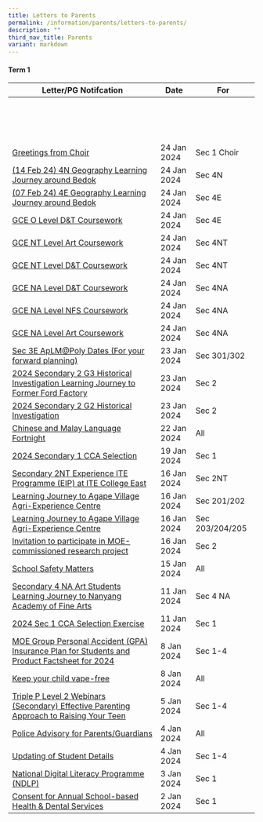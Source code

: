 ```yaml
---
title: Letters to Parents
permalink: /information/parents/letters-to-parents/
description: ""
third_nav_title: Parents
variant: markdown
---
```

#### Term 1

| **Letter/PG Notifcation** | **Date** | **For** |
| -------- | -------- | -------- |
||||
||||
||||
||||
||||
||||
||||
||||
||||
||||
||||
||||
||||
||||
||||
|[Greetings from Choir](/files/2024/PG/29012024_Greetings_from_Choir.pdf)|24 Jan 2024|Sec 1 Choir|
|[(14 Feb 24) 4N Geography Learning Journey around Bedok](/files/2024/PG/20240125__14_Feb_24___4N_Geography_Learning_Journey_around_Bedok.pdf)|24 Jan 2024|Sec 4N|
|[(07 Feb 24) 4E Geography Learning Journey around Bedok](/files/2024/PG/20240125__07_Feb_24___4E_Geography_Learning_Journey_around_Bedok.pdf)|24 Jan 2024|Sec 4E|
|[GCE O Level D&T Coursework](/files/2024/PG/20240124_GCE_O_Level_DT_Coursework.pdf)|24 Jan 2024|Sec 4E|
|[GCE NT Level Art Coursework](/files/2024/PG/20240124_GCE_NT_Level_Art_Coursework.pdf)|24 Jan 2024|Sec 4NT|
|[GCE NT Level D&T Coursework](/files/2024/PG/20240124_GCE_NT_Level_DT_Coursework.pdf)|24 Jan 2024|Sec 4NT|
|[GCE NA Level D&T Coursework](/files/2024/PG/20240124_GCE_NA_Level_DT_Coursework.pdf)|24 Jan 2024|Sec 4NA|
|[GCE NA Level NFS Coursework](/files/2024/PG/20240124_GCE_NA_Level_NFS_Coursework.pdf)|24 Jan 2024|Sec 4NA|
|[GCE NA Level Art Coursework](/files/2024/PG/20240124_GCE_NA_Level_Art_Coursework.pdf)|24 Jan 2024|Sec 4NA|
|[Sec 3E ApLM@Poly Dates (For your forward planning)](/files/2024/PG/20240123_Sec_3E_ApLM_Poly_Dates__For_your_forward_planning_.pdf)|23 Jan 2024|Sec 301/302|
|[2024 Secondary 2 G3 Historical Investigation Learning Journey to Former Ford Factory](/files/2024/PG/20240123_Sec_2_G3_Historical_Investigation_Learning_Journey_to_Former_Ford_Factory.pdf)|23 Jan 2024|Sec 2|
|[2024 Secondary 2 G2 Historical Investigation](/files/2024/PG/20240123_2024_Secondary_2_G2_Historical_Investigation.pdf)|23 Jan 2024|Sec 2|
|[Chinese and Malay Language Fortnight](/files/2024/PG/20240122_Chinese_and_Malay_Languages_Fortnight.pdf)|22 Jan 2024|All|
|[2024 Secondary 1 CCA Selection](/files/2024/PG/20240119_2024_Sec_1_CCA_Selection.pdf)|19 Jan 2024|Sec 1|
|[Secondary 2NT Experience ITE Programme (EIP) at ITE College East](/files/Information/Parents/Parent%20Letter/Jan162024_S2NT_EIP.pdf) | 16 Jan 2024| Sec 2NT|
|[Learning Journey to Agape Village Agri-Experience Centre](/files/Information/Parents/Parent%20Letter/Jan162024_S2_LJ_2.pdf)| 16 Jan 2024| Sec 201/202|
|[Learning Journey to Agape Village Agri-Experience Centre](/files/Information/Parents/Parent%20Letter/Jan162024_S2_LJ.pdf)| 16 Jan 2024| Sec 203/204/205|
|[Invitation to participate in MOE-commissioned research project](/files/Information/Parents/Parent%20Letter/Jan162024_Invitation_MOE_research_project.pdf)|16 Jan 2024|Sec 2|
|[School Safety Matters](/files/Information/Parents/Parent%20Letter/Jan152024_School_Safety_Matters.pdf)|15 Jan 2024| All|
|[Secondary 4 NA Art Students Learning Journey to Nanyang Academy of Fine Arts](/files/2024/PG/Secondary_4NA_Art_Students_LJ_ro_NAFA.pdf)| 11 Jan 2024| Sec 4 NA|
|[2024 Sec 1 CCA Selection Exercise](/files/Information/Parents/Parent%20Letter/Jan112024_2024Sec1CCA.pdf)| 11 Jan 2024 | Sec 1|
|[MOE Group Personal Accident (GPA) Insurance Plan for Students and Product Factsheet for 2024](/files/Information/Parents/Parent%20Letter/Jan082024_MGPA.pdf)| 8 Jan 2024| Sec 1-4|
|[Keep your child vape-free](/files/Information/Parents/Parent%20Letter/Jan082024_Keep_your_child_vape_free.pdf)| 8 Jan 2024 | All|
|[Triple P Level 2 Webinars (Secondary) Effective Parenting Approach to Raising Your Teen](/files/Information/Parents/Parent%20Letter/Jan052024_Triple_P_Level_2_Webinars.pdf)| 5 Jan 2024| Sec 1-4|
|[Police Advisory for Parents/Guardians](/files/2024/PG/Parents_Gateway_Back_to_School.pdf)| 4 Jan 2024 | All|
|[Updating of Student Details](/files/Information/Parents/Parent%20Letter/Jan042024_Updating_Student_Details.pdf)| 4 Jan 2024 | Sec 1-4|
|[National Digital Literacy Programme (NDLP)](/files/Information/Parents/Parent%20Letter/Jan032024_National_Digital_Literacy_Programme__NDLP_.pdf) | 3 Jan 2024| Sec 1|
| [Consent for Annual School-based Health & Dental Services](/files/Information/Parents/Parent%20Letter/Jan022024_Consent_for_Annual_School_based_Health_and_Dental_Services.pdf) | 2 Jan 2024 | Sec 1 |